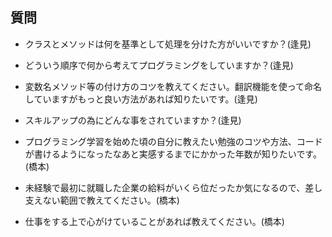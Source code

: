 ## 質問
* クラスとメソッドは何を基準として処理を分けた方がいいですか？(逢見)

* どういう順序で何から考えてプログラミングをしていますか？(逢見)

* 変数名メソッド等の付け方のコツを教えてください。翻訳機能を使って命名していますがもっと良い方法があれば知りたいです。(逢見)

* スキルアップの為にどんな事をされていますか？(逢見)

* プログラミング学習を始めた頃の自分に教えたい勉強のコツや方法、コードが書けるようになったなあと実感するまでにかかった年数が知りたいです。(橋本)

* 未経験で最初に就職した企業の給料がいくら位だったか気になるので、差し支えない範囲で教えてください。(橋本)

* 仕事をする上で心がけていることがあれば教えてください。(橋本)